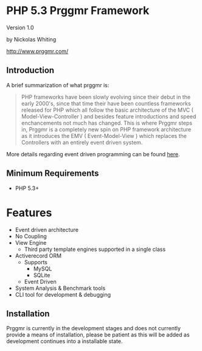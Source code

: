 # PHP 5.3 Prggmr Framework #

Version 1.0

by Nickolas Whiting

<http://www.prggmr.com/>

## Introduction ##
A brief summarization of what prggmr is:

> PHP frameworks have been slowly evolving since their debut in the early 2000's, since that time their have been
> countless frameworks released for PHP which all follow the basic architecture of the MVC ( Model-View-Controller )
> and besides feature introductions and speed enchancements not much has changed. This is where Prggmr steps in, Prggmr is
> a completely new spin on PHP framework architecture as it introduces the EMV ( Event-Model-View ) which replaces the
> Controllers with an entirely event driven system.

More details regarding event driven programming can be found [here](http://en.wikipedia.org/wiki/Event-driven_programming).

## Minimum Requirements ##

- PHP 5.3+

# Features ##

- Event driven architecture
- No Coupling
- View Engine
    - Third party template engines supported in a single class
- Activerecord ORM
    - Supports
        - MySQL
        - SQLite
    - Event Driven
- System Analysis & Benchmark tools
- CLI tool for development & debugging

## Installation ##
Prggmr is currently in the development stages and does not currently provide a means of installation, please be patient as this
will be added as development continues into a installable state.


